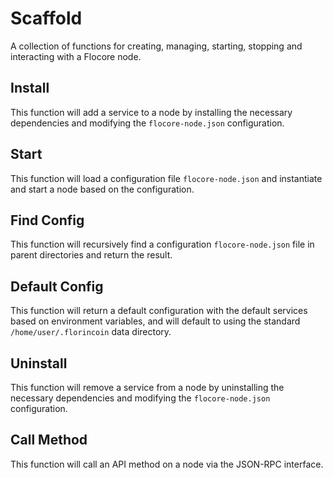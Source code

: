 # Scaffold
A collection of functions for creating, managing, starting, stopping and interacting with a Flocore node.

## Install
This function will add a service to a node by installing the necessary dependencies and modifying the `flocore-node.json` configuration.

## Start
This function will load a configuration file `flocore-node.json` and instantiate and start a node based on the configuration.

## Find Config
This function will recursively find a configuration `flocore-node.json` file in parent directories and return the result.

## Default Config
This function will return a default configuration with the default services based on environment variables, and will default to using the standard `/home/user/.florincoin` data directory.

## Uninstall
This function will remove a service from a node by uninstalling the necessary dependencies and modifying the `flocore-node.json` configuration.

## Call Method
This function will call an API method on a node via the JSON-RPC interface.
